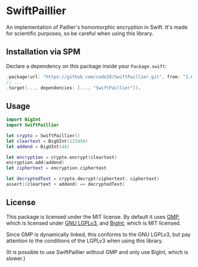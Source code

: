 # SwiftPaillier

An implementation of Paillier's homomorphic encryption in Swift. It's made for scientific purposes, so be careful when using this library.

## Installation via SPM

Declare a dependency on this package inside your `Package.swift`:
```swift
.package(url: "https://github.com/code28/SwiftPaillier.git", from: "1.0.0"),
// ...
.target(..., dependencies: [..., "SwiftPaillier"]),
```

## Usage

```swift
import BigInt
import SwiftPaillier

let crypto = SwiftPaillier()
let cleartext = BigUInt(123456)
let addend = BigUInt(44)

let encryption = crypto.encrypt(cleartext)
encryption.add(addend)
let ciphertext = encryption.ciphertext

let decryptedText = crypto.decrypt(ciphertext: ciphertext)
assert((cleartext + addend) == decryptedText)
```

## License

This package is licensed under the MIT license. By default it uses [GMP](https://gmplib.org/), which is licensed under [GNU LGPLv3](https://www.gnu.org/licenses/lgpl-3.0.de.html), and [BigInt](https://github.com/attaswift/BigInt), which is MIT licensed.

Since GMP is dynamically linked, this conforms to the GNU LGPLv3, but pay attention to the conditions of the LGPLv3 when using this library.

(It is possible to use SwiftPaillier without GMP and only use BigInt, which is slower.)
